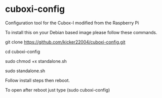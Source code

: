 cuboxi-config
============

Configuration tool for the Cubox-I modified from the Raspberry Pi


To install this on your Debian based image please follow these commands.

git clone https://github.com/kicker22004/cuboxi-config.git

cd cuboxi-config

sudo chmod +x standalone.sh

sudo standalone.sh

Follow install steps then reboot.

To open after reboot just type (sudo cuboxi-config)
